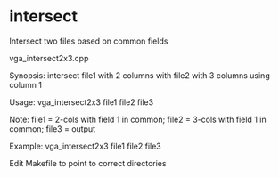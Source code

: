 # intersect

Intersect two files based on common fields

vga_intersect2x3.cpp

Synopsis: intersect file1 with 2 columns with file2 with 3 columns using column 1

Usage: vga_intersect2x3 file1 file2 file3

Note: file1 = 2-cols with field 1 in common; file2 = 3-cols with field 1 in common; file3 = output

Example: vga_intersect2x3 file1 file2 file3

Edit Makefile to point to correct directories
